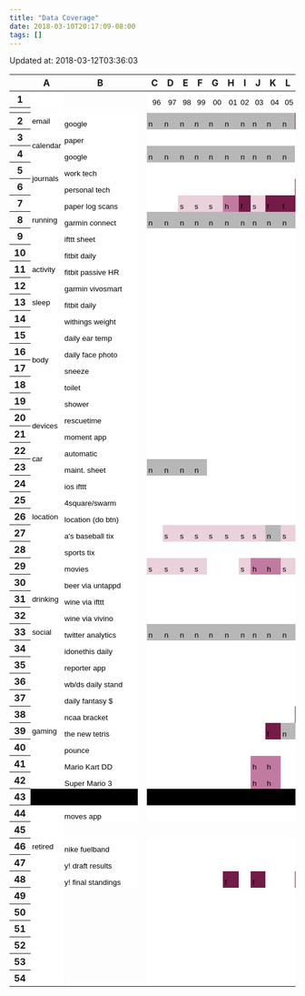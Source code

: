 ```yaml
---
title: "Data Coverage"
date: 2018-03-10T20:17:09-08:00
tags: []
---
```


<!--more-->

<!-- To update. Download the sheet as html. Copy the contents and paste below -->
<!-- Delete rows below the bottommost in the sheet so it won't put a bunch of empty rows at the bottom -->
<!-- Remove the stylesheet line at the top. update the updated at timestamp -->
<!-- Automate if I want to update regularly -->
<!-- I considered publishing the sheet and iframing it here, couldn't get it to work right -->

<p>Updated at: 2018-03-12T03:36:03</p>
<style type="text/css">.ritz .waffle a { color: inherit; }.ritz .waffle .s18{background-color:#000000;text-align:left;color:#000000;font-family:'Arial';font-size:10pt;vertical-align:bottom;white-space:nowrap;direction:ltr;padding:2px 3px 2px 3px;}.ritz .waffle .s12{background-color:#ead1dc;text-align:left;color:#000000;font-family:'Arial';font-size:10pt;vertical-align:bottom;white-space:nowrap;direction:ltr;padding:2px 3px 2px 3px;}.ritz .waffle .s13{border-left: none;background-color:#ffffff;}.ritz .waffle .s9{background-color:#c27ba0;text-align:left;color:#000000;font-family:'Arial';font-size:10pt;vertical-align:bottom;white-space:nowrap;direction:ltr;padding:2px 3px 2px 3px;}.ritz .waffle .s0{background-color:#ffffff;text-align:left;color:#000000;font-family:'Arial';font-size:10pt;vertical-align:middle;white-space:nowrap;direction:ltr;padding:2px 3px 2px 3px;}.ritz .waffle .s8{border-left: none;background-color:#ffffff;text-align:left;color:#000000;font-family:'Arial';font-size:10pt;vertical-align:bottom;white-space:nowrap;direction:ltr;padding:2px 3px 2px 3px;}.ritz .waffle .s10{border-left: none;border-right: none;background-color:#ffffff;}.ritz .waffle .s19{border-right:1px SOLID #000000;background-color:#000000;text-align:left;color:#000000;font-family:'Arial';font-size:10pt;vertical-align:bottom;white-space:nowrap;direction:ltr;padding:2px 3px 2px 3px;}.ritz .waffle .s2{background-color:#ffffff;text-align:left;color:#000000;font-family:'Arial';font-size:10pt;vertical-align:bottom;white-space:nowrap;direction:ltr;padding:2px 3px 2px 3px;}.ritz .waffle .s6{border-right: none;background-color:#ffffff;text-align:left;color:#000000;font-family:'Arial';font-size:10pt;vertical-align:bottom;white-space:nowrap;direction:ltr;padding:2px 3px 2px 3px;}.ritz .waffle .s3{background-color:#b7b7b7;text-align:left;color:#000000;font-family:'Arial';font-size:10pt;vertical-align:bottom;white-space:nowrap;direction:ltr;padding:2px 3px 2px 3px;}.ritz .waffle .s11{border-right:1px SOLID #000000;background-color:#741b47;text-align:left;color:#000000;font-family:'Arial';font-size:10pt;vertical-align:bottom;white-space:nowrap;direction:ltr;padding:2px 3px 2px 3px;}.ritz .waffle .s1{background-color:#ffffff;text-align:right;color:#000000;font-family:'Arial';font-size:10pt;vertical-align:bottom;white-space:nowrap;direction:ltr;padding:2px 3px 2px 3px;}.ritz .waffle .s7{border-left: none;border-right: none;background-color:#ffffff;text-align:left;color:#000000;font-family:'Arial';font-size:10pt;vertical-align:bottom;white-space:nowrap;direction:ltr;padding:2px 3px 2px 3px;}.ritz .waffle .s14{border-right:1px SOLID #000000;background-color:#c27ba0;text-align:left;color:#000000;font-family:'Arial';font-size:10pt;vertical-align:bottom;white-space:nowrap;direction:ltr;padding:2px 3px 2px 3px;}.ritz .waffle .s16{border-right:1px SOLID #000000;background-color:#b7b7b7;text-align:left;color:#000000;font-family:'Arial';font-size:10pt;vertical-align:bottom;white-space:nowrap;direction:ltr;padding:2px 3px 2px 3px;}.ritz .waffle .s4{background-color:#741b47;text-align:left;color:#000000;font-family:'Arial';font-size:10pt;vertical-align:bottom;white-space:nowrap;direction:ltr;padding:2px 3px 2px 3px;}.ritz .waffle .s15{border-right:1px SOLID #000000;background-color:#ead1dc;text-align:left;color:#000000;font-family:'Arial';font-size:10pt;vertical-align:bottom;white-space:nowrap;direction:ltr;padding:2px 3px 2px 3px;}.ritz .waffle .s5{border-right:1px SOLID #000000;background-color:#ffffff;text-align:left;color:#000000;font-family:'Arial';font-size:10pt;vertical-align:bottom;white-space:nowrap;direction:ltr;padding:2px 3px 2px 3px;}.ritz .waffle .s17{background-color:#000000;text-align:left;color:#000000;font-family:'Arial';font-size:10pt;vertical-align:middle;white-space:nowrap;direction:ltr;padding:2px 3px 2px 3px;}</style><div class="ritz grid-container" dir="ltr"><table class="waffle" cellspacing="0" cellpadding="0"><thead><tr><th class="row-header"></th><th id="0C0" style="width:58px" class="column-headers-background">A</th><th id="0C1" style="width:107px" class="column-headers-background">B</th><th class="freezebar-cell frozen-column-cell freezebar-vertical-handle"></th><th id="0C2" style="width:21px" class="column-headers-background">C</th><th id="0C3" style="width:21px" class="column-headers-background">D</th><th id="0C4" style="width:21px" class="column-headers-background">E</th><th id="0C5" style="width:21px" class="column-headers-background">F</th><th id="0C6" style="width:21px" class="column-headers-background">G</th><th id="0C7" style="width:21px" class="column-headers-background">H</th><th id="0C8" style="width:21px" class="column-headers-background">I</th><th id="0C9" style="width:21px" class="column-headers-background">J</th><th id="0C10" style="width:21px" class="column-headers-background">K</th><th id="0C11" style="width:21px" class="column-headers-background">L</th><th id="0C12" style="width:21px" class="column-headers-background">M</th><th id="0C13" style="width:21px" class="column-headers-background">N</th><th id="0C14" style="width:21px" class="column-headers-background">O</th><th id="0C15" style="width:21px" class="column-headers-background">P</th><th id="0C16" style="width:21px" class="column-headers-background">Q</th><th id="0C17" style="width:20px" class="column-headers-background">R</th><th id="0C18" style="width:21px" class="column-headers-background">S</th><th id="0C19" style="width:21px" class="column-headers-background">T</th><th id="0C20" style="width:21px" class="column-headers-background">U</th><th id="0C21" style="width:21px" class="column-headers-background">V</th><th id="0C22" style="width:21px" class="column-headers-background">W</th><th id="0C23" style="width:21px" class="column-headers-background">X</th><th id="0C24" style="width:21px" class="column-headers-background">Y</th><th id="0C25" style="width:21px" class="column-headers-background">Z</th><th id="0C26" style="width:23px" class="column-headers-background">AA</th><th id="0C27" style="width:25px" class="column-headers-background">AB</th><th id="0C28" style="width:21px" class="column-headers-background">AC</th><th id="0C29" style="width:21px" class="column-headers-background">AD</th><th id="0C30" style="width:21px" class="column-headers-background">AE</th><th id="0C31" style="width:21px" class="column-headers-background">AF</th><th id="0C32" style="width:21px" class="column-headers-background">AG</th><th id="0C33" style="width:21px" class="column-headers-background">AH</th><th id="0C34" style="width:21px" class="column-headers-background">AI</th><th id="0C35" style="width:20px" class="column-headers-background">AJ</th><th id="0C36" style="width:21px" class="column-headers-background">AK</th><th id="0C37" style="width:21px" class="column-headers-background">AL</th><th id="0C38" style="width:21px" class="column-headers-background">AM</th><th id="0C39" style="width:21px" class="column-headers-background">AN</th></tr></thead><tbody><tr style='height:20px;'><th id="0R0" style="height: 20px;" class="row-headers-background"><div class="row-header-wrapper" style="line-height: 20px;">1</div></th><td class="s0"></td><td></td><td class="freezebar-cell"></td><td class="s1" dir="ltr">96</td><td class="s1" dir="ltr">97</td><td class="s1" dir="ltr">98</td><td class="s1" dir="ltr">99</td><td class="s1" dir="ltr">00</td><td class="s1" dir="ltr">01</td><td class="s1" dir="ltr">02</td><td class="s1" dir="ltr">03</td><td class="s1" dir="ltr">04</td><td class="s1" dir="ltr">05</td><td class="s1" dir="ltr">06</td><td class="s1" dir="ltr">07</td><td class="s1" dir="ltr">08</td><td class="s1" dir="ltr">09</td><td class="s1" dir="ltr">10</td><td class="s1" dir="ltr">11</td><td class="s1" dir="ltr">12</td><td class="s1" dir="ltr">13</td><td class="s1" dir="ltr">14</td><td class="s1" dir="ltr">15</td><td class="s1" dir="ltr">16</td><td class="s1" dir="ltr">17</td><td class="s1" dir="ltr">18</td><td class="s1" dir="ltr">19</td><td class="s1" dir="ltr">20</td><td class="s1" dir="ltr">21</td><td class="s1" dir="ltr">22</td><td class="s1" dir="ltr">23</td><td class="s1" dir="ltr">24</td><td class="s1" dir="ltr">25</td><td class="s1" dir="ltr">26</td><td class="s2"></td><td class="s2"></td><td class="s2"></td><td class="s2"></td><td class="s2"></td><td class="s2"></td><td class="s2"></td></tr><tr><th style="height:3px" class="freezebar-cell freezebar-horizontal-handle"></th><td class="freezebar-cell"></td><td class="freezebar-cell"></td><td class="freezebar-cell"></td><td class="freezebar-cell"></td><td class="freezebar-cell"></td><td class="freezebar-cell"></td><td class="freezebar-cell"></td><td class="freezebar-cell"></td><td class="freezebar-cell"></td><td class="freezebar-cell"></td><td class="freezebar-cell"></td><td class="freezebar-cell"></td><td class="freezebar-cell"></td><td class="freezebar-cell"></td><td class="freezebar-cell"></td><td class="freezebar-cell"></td><td class="freezebar-cell"></td><td class="freezebar-cell"></td><td class="freezebar-cell"></td><td class="freezebar-cell"></td><td class="freezebar-cell"></td><td class="freezebar-cell"></td><td class="freezebar-cell"></td><td class="freezebar-cell"></td><td class="freezebar-cell"></td><td class="freezebar-cell"></td><td class="freezebar-cell"></td><td class="freezebar-cell"></td><td class="freezebar-cell"></td><td class="freezebar-cell"></td><td class="freezebar-cell"></td><td class="freezebar-cell"></td><td class="freezebar-cell"></td><td class="freezebar-cell"></td><td class="freezebar-cell"></td><td class="freezebar-cell"></td><td class="freezebar-cell"></td><td class="freezebar-cell"></td><td class="freezebar-cell"></td><td class="freezebar-cell"></td><td class="freezebar-cell"></td></tr><tr style='height:20px;'><th id="0R1" style="height: 20px;" class="row-headers-background"><div class="row-header-wrapper" style="line-height: 20px;">2</div></th><td class="s0" dir="ltr">email</td><td class="s2" dir="ltr">google</td><td class="freezebar-cell"></td><td class="s3" dir="ltr">n</td><td class="s3" dir="ltr">n</td><td class="s3" dir="ltr">n</td><td class="s3" dir="ltr">n</td><td class="s3" dir="ltr">n</td><td class="s3" dir="ltr">n</td><td class="s3" dir="ltr">n</td><td class="s3" dir="ltr">n</td><td class="s3" dir="ltr">n</td><td class="s3" dir="ltr">n</td><td class="s4" dir="ltr">f</td><td class="s4" dir="ltr">f</td><td class="s4" dir="ltr">f</td><td class="s4" dir="ltr">f</td><td class="s4" dir="ltr">f</td><td class="s4" dir="ltr">f</td><td class="s4" dir="ltr">f</td><td class="s4" dir="ltr">f</td><td class="s4" dir="ltr">f</td><td class="s4" dir="ltr">f</td><td class="s4" dir="ltr">f</td><td class="s4" dir="ltr">f</td><td class="s2"></td><td class="s2"></td><td class="s2" dir="ltr">Key</td><td class="s2"></td><td class="s2"></td><td class="s2"></td><td class="s2"></td><td class="s2"></td><td class="s2"></td><td></td><td></td><td></td><td></td><td></td><td></td><td></td></tr><tr style='height:20px;'><th id="0R2" style="height: 20px;" class="row-headers-background"><div class="row-header-wrapper" style="line-height: 20px;">3</div></th><td class="s0" dir="ltr" rowspan="2">calendar</td><td class="s2" dir="ltr">paper</td><td class="freezebar-cell"></td><td class="s2" dir="ltr"></td><td class="s2" dir="ltr"></td><td class="s2" dir="ltr"></td><td class="s2" dir="ltr"></td><td class="s2" dir="ltr"></td><td class="s2" dir="ltr"></td><td class="s2" dir="ltr"></td><td class="s2" dir="ltr"></td><td class="s2" dir="ltr"></td><td class="s2" dir="ltr"></td><td class="s2" dir="ltr"></td><td class="s2" dir="ltr"></td><td class="s4" dir="ltr">f</td><td class="s4" dir="ltr">f</td><td class="s4" dir="ltr">f</td><td class="s4" dir="ltr">f</td><td class="s2"></td><td class="s2"></td><td class="s2"></td><td class="s2"></td><td class="s5"></td><td class="s2"></td><td class="s2"></td><td class="s2"></td><td class="s4" dir="ltr">f</td><td class="s6 softmerge" dir="ltr"><div class="softmerge-inner" style="width: 86px; left: -1px;">full coverage</div></td><td class="s7"></td><td class="s7"></td><td class="s8"></td><td class="s8"></td><td class="s2"></td><td></td><td></td><td></td><td></td><td></td><td></td><td></td></tr><tr style='height:20px;'><th id="0R3" style="height: 20px;" class="row-headers-background"><div class="row-header-wrapper" style="line-height: 20px;">4</div></th><td class="s2" dir="ltr">google</td><td class="freezebar-cell"></td><td class="s3" dir="ltr">n</td><td class="s3" dir="ltr">n</td><td class="s3" dir="ltr">n</td><td class="s3" dir="ltr">n</td><td class="s3" dir="ltr">n</td><td class="s3" dir="ltr">n</td><td class="s3" dir="ltr">n</td><td class="s3" dir="ltr">n</td><td class="s3" dir="ltr">n</td><td class="s3" dir="ltr">n</td><td class="s2" dir="ltr"></td><td class="s2" dir="ltr"></td><td class="s2" dir="ltr"></td><td class="s2" dir="ltr"></td><td class="s2"></td><td class="s2"></td><td class="s4" dir="ltr">f</td><td class="s4" dir="ltr">f</td><td class="s4" dir="ltr">f</td><td class="s4" dir="ltr">f</td><td class="s4" dir="ltr">f</td><td class="s4" dir="ltr">f</td><td class="s2"></td><td class="s2"></td><td class="s9" dir="ltr">h</td><td class="s6 softmerge" dir="ltr"><div class="softmerge-inner" style="width: 294px; left: -1px;">a run of complete data to begin or end a year</div></td><td class="s7"></td><td class="s7"></td><td class="s7"></td><td class="s7"></td><td class="s7"></td><td class="s10"></td><td class="s10"></td><td class="s10"></td><td class="s10"></td><td class="s10"></td><td class="s10"></td><td class="s10"></td></tr><tr style='height:20px;'><th id="0R4" style="height: 20px;" class="row-headers-background"><div class="row-header-wrapper" style="line-height: 20px;">5</div></th><td class="s0" dir="ltr" rowspan="2">journals</td><td class="s2" dir="ltr">work tech</td><td class="freezebar-cell"></td><td class="s2" dir="ltr"></td><td class="s2" dir="ltr"></td><td class="s2" dir="ltr"></td><td class="s2" dir="ltr"></td><td class="s2" dir="ltr"></td><td class="s2" dir="ltr"></td><td class="s2" dir="ltr"></td><td class="s2" dir="ltr"></td><td class="s2" dir="ltr"></td><td class="s2" dir="ltr"></td><td class="s2" dir="ltr"></td><td class="s2" dir="ltr"></td><td class="s2" dir="ltr"></td><td class="s2" dir="ltr"></td><td class="s2"></td><td class="s9" dir="ltr">h</td><td class="s4" dir="ltr">f</td><td class="s4" dir="ltr">f</td><td class="s4" dir="ltr">f</td><td class="s4" dir="ltr">f</td><td class="s11" dir="ltr">f</td><td class="s2"></td><td class="s2"></td><td class="s2"></td><td class="s12" dir="ltr">s</td><td class="s6 softmerge" dir="ltr"><div class="softmerge-inner" style="width: 128px; left: -1px;">sparse coverage</div></td><td class="s7"></td><td class="s7"></td><td class="s7"></td><td class="s7"></td><td class="s8"></td><td class="s13"></td><td></td><td></td><td></td><td></td><td></td><td></td></tr><tr style='height:20px;'><th id="0R5" style="height: 20px;" class="row-headers-background"><div class="row-header-wrapper" style="line-height: 20px;">6</div></th><td class="s2" dir="ltr">personal tech</td><td class="freezebar-cell"></td><td class="s2" dir="ltr"></td><td class="s2" dir="ltr"></td><td class="s2" dir="ltr"></td><td class="s2" dir="ltr"></td><td class="s2" dir="ltr"></td><td class="s2" dir="ltr"></td><td class="s2" dir="ltr"></td><td class="s2" dir="ltr"></td><td class="s2" dir="ltr"></td><td class="s2" dir="ltr"></td><td class="s4" dir="ltr">f</td><td class="s4" dir="ltr">f</td><td class="s4" dir="ltr">f</td><td class="s4" dir="ltr">f</td><td class="s4" dir="ltr">f</td><td class="s4" dir="ltr">f</td><td class="s4" dir="ltr">f</td><td class="s4" dir="ltr">f</td><td class="s4" dir="ltr">f</td><td class="s4" dir="ltr">f</td><td class="s11" dir="ltr">f</td><td class="s4" dir="ltr">f</td><td class="s2"></td><td class="s2"></td><td class="s2"></td><td class="s6 softmerge" dir="ltr"><div class="softmerge-inner" style="width: 86px; left: -1px;">no coverage</div></td><td class="s7"></td><td class="s7"></td><td class="s8"></td><td class="s8"></td><td class="s2"></td><td></td><td></td><td></td><td></td><td></td><td></td><td></td></tr><tr style='height:20px;'><th id="0R6" style="height: 20px;" class="row-headers-background"><div class="row-header-wrapper" style="line-height: 20px;">7</div></th><td class="s0" dir="ltr" rowspan="3">running</td><td class="s2" dir="ltr">paper log scans</td><td class="freezebar-cell"></td><td class="s2" dir="ltr"></td><td class="s2" dir="ltr"></td><td class="s12" dir="ltr">s</td><td class="s12" dir="ltr">s</td><td class="s12" dir="ltr">s</td><td class="s9" dir="ltr">h</td><td class="s4" dir="ltr">f</td><td class="s12" dir="ltr">s</td><td class="s4" dir="ltr">f</td><td class="s4" dir="ltr">f</td><td class="s4" dir="ltr">f</td><td class="s4" dir="ltr">f</td><td class="s4" dir="ltr">f</td><td class="s9" dir="ltr">h</td><td class="s2"></td><td class="s2"></td><td class="s2"></td><td class="s2"></td><td class="s2"></td><td class="s2"></td><td class="s5"></td><td class="s2"></td><td class="s2"></td><td class="s2"></td><td class="s3" dir="ltr">n</td><td class="s6 softmerge" dir="ltr"><div class="softmerge-inner" style="width: 190px; left: -1px;">n/a - no coverage possible</div></td><td class="s7"></td><td class="s7"></td><td class="s7"></td><td class="s7"></td><td class="s7"></td><td class="s10"></td><td class="s10"></td><td class="s13"></td><td class="s13"></td><td></td><td></td><td></td></tr><tr style='height:20px;'><th id="0R7" style="height: 20px;" class="row-headers-background"><div class="row-header-wrapper" style="line-height: 20px;">8</div></th><td class="s2" dir="ltr">garmin connect</td><td class="freezebar-cell"></td><td class="s3" dir="ltr">n</td><td class="s3" dir="ltr">n</td><td class="s3" dir="ltr">n</td><td class="s3" dir="ltr">n</td><td class="s3" dir="ltr">n</td><td class="s3" dir="ltr">n</td><td class="s3" dir="ltr">n</td><td class="s3" dir="ltr">n</td><td class="s3" dir="ltr">n</td><td class="s3" dir="ltr">n</td><td class="s3" dir="ltr">n</td><td class="s3" dir="ltr">n</td><td class="s3" dir="ltr">n</td><td class="s9" dir="ltr">h</td><td class="s4" dir="ltr">f</td><td class="s4" dir="ltr">f</td><td class="s4" dir="ltr">f</td><td class="s4" dir="ltr">f</td><td class="s4" dir="ltr">f</td><td class="s4" dir="ltr">f</td><td class="s11" dir="ltr">f</td><td class="s4" dir="ltr">f</td><td class="s4" dir="ltr">f</td><td class="s2"></td><td class="s2"></td><td class="s2"></td><td class="s2"></td><td class="s2"></td><td class="s2"></td><td class="s2"></td><td class="s2"></td><td></td><td></td><td></td><td></td><td></td><td></td><td></td></tr><tr style='height:20px;'><th id="0R8" style="height: 20px;" class="row-headers-background"><div class="row-header-wrapper" style="line-height: 20px;">9</div></th><td class="s2" dir="ltr">ifttt sheet</td><td class="freezebar-cell"></td><td class="s2"></td><td class="s2"></td><td class="s2"></td><td class="s2"></td><td class="s2"></td><td class="s2"></td><td class="s2"></td><td class="s2"></td><td class="s2"></td><td class="s2"></td><td class="s2"></td><td class="s2"></td><td class="s2"></td><td class="s2"></td><td class="s2"></td><td class="s2"></td><td class="s2"></td><td class="s2"></td><td class="s2"></td><td class="s2"></td><td class="s14" dir="ltr">h</td><td class="s4" dir="ltr">f</td><td class="s4" dir="ltr">f</td><td class="s2"></td><td class="s2"></td><td class="s2"></td><td class="s2"></td><td class="s2"></td><td class="s2"></td><td class="s2"></td><td class="s2"></td><td></td><td></td><td></td><td></td><td></td><td></td><td></td></tr><tr style='height:20px;'><th id="0R9" style="height: 20px;" class="row-headers-background"><div class="row-header-wrapper" style="line-height: 20px;">10</div></th><td class="s0" dir="ltr" rowspan="3">activity</td><td class="s2" dir="ltr">fitbit daily</td><td class="freezebar-cell"></td><td class="s2"></td><td class="s2"></td><td class="s2"></td><td class="s2"></td><td class="s2"></td><td class="s2"></td><td class="s2"></td><td class="s2"></td><td class="s2"></td><td class="s2"></td><td class="s2"></td><td class="s2"></td><td class="s2"></td><td class="s2"></td><td class="s2"></td><td class="s2"></td><td class="s2"></td><td class="s2"></td><td class="s2"></td><td class="s9" dir="ltr">h</td><td class="s11" dir="ltr">f</td><td class="s4" dir="ltr">f</td><td class="s4" dir="ltr">f</td><td class="s2"></td><td class="s2"></td><td class="s2"></td><td class="s2"></td><td class="s2"></td><td class="s2"></td><td class="s2"></td><td class="s2"></td><td></td><td></td><td></td><td></td><td></td><td></td><td></td></tr><tr style='height:20px;'><th id="0R10" style="height: 20px;" class="row-headers-background"><div class="row-header-wrapper" style="line-height: 20px;">11</div></th><td class="s2" dir="ltr">fitbit passive HR</td><td class="freezebar-cell"></td><td class="s2"></td><td class="s2"></td><td class="s2"></td><td class="s2"></td><td class="s2"></td><td class="s2"></td><td class="s2"></td><td class="s2"></td><td class="s2"></td><td class="s2"></td><td class="s2"></td><td class="s2"></td><td class="s2"></td><td class="s2"></td><td class="s2"></td><td class="s2"></td><td class="s2"></td><td class="s2"></td><td class="s2"></td><td class="s9" dir="ltr">h</td><td class="s11" dir="ltr">f</td><td class="s4" dir="ltr">f</td><td class="s4" dir="ltr">f</td><td class="s2"></td><td class="s2"></td><td class="s2"></td><td class="s2"></td><td class="s2"></td><td class="s2"></td><td class="s2"></td><td class="s2"></td><td></td><td></td><td></td><td></td><td></td><td></td><td></td></tr><tr style='height:20px;'><th id="0R11" style="height: 20px;" class="row-headers-background"><div class="row-header-wrapper" style="line-height: 20px;">12</div></th><td class="s6 softmerge" dir="ltr"><div class="softmerge-inner" style="width: 126px; left: -1px;">garmin vivosmart</div></td><td class="freezebar-cell"></td><td class="s8"></td><td class="s8"></td><td class="s2"></td><td class="s2"></td><td class="s2"></td><td class="s2"></td><td class="s2"></td><td class="s2"></td><td class="s2"></td><td class="s2"></td><td class="s2"></td><td class="s2"></td><td class="s2"></td><td class="s2"></td><td class="s2"></td><td class="s2"></td><td class="s2"></td><td class="s2"></td><td class="s2"></td><td class="s2" dir="ltr"></td><td class="s5" dir="ltr"></td><td class="s2" dir="ltr"></td><td class="s9" dir="ltr">h</td><td class="s2"></td><td class="s2"></td><td class="s2"></td><td class="s2"></td><td class="s2"></td><td class="s2"></td><td class="s2"></td><td class="s2"></td><td></td><td></td><td></td><td></td><td></td><td></td><td></td></tr><tr style='height:20px;'><th id="0R12" style="height: 20px;" class="row-headers-background"><div class="row-header-wrapper" style="line-height: 20px;">13</div></th><td class="s0" dir="ltr">sleep</td><td class="s2" dir="ltr">fitbit daily</td><td class="freezebar-cell"></td><td class="s2"></td><td class="s2"></td><td class="s2"></td><td class="s2"></td><td class="s2"></td><td class="s2"></td><td class="s2"></td><td class="s2"></td><td class="s2"></td><td class="s2"></td><td class="s2"></td><td class="s2"></td><td class="s2"></td><td class="s2"></td><td class="s2"></td><td class="s2"></td><td class="s2"></td><td class="s2"></td><td class="s2"></td><td class="s9" dir="ltr">h</td><td class="s11" dir="ltr">f</td><td class="s4" dir="ltr">f</td><td class="s4" dir="ltr">f</td><td class="s2"></td><td class="s2"></td><td class="s2"></td><td class="s2"></td><td class="s2"></td><td class="s2"></td><td class="s2"></td><td class="s2"></td><td></td><td></td><td></td><td></td><td></td><td></td><td></td></tr><tr style='height:20px;'><th id="0R13" style="height: 20px;" class="row-headers-background"><div class="row-header-wrapper" style="line-height: 20px;">14</div></th><td class="s0" dir="ltr" rowspan="6">body</td><td class="s2" dir="ltr">withings weight</td><td class="freezebar-cell"></td><td class="s2"></td><td class="s2"></td><td class="s2"></td><td class="s2"></td><td class="s2"></td><td class="s2"></td><td class="s2"></td><td class="s2"></td><td class="s2"></td><td class="s2"></td><td class="s2"></td><td class="s2"></td><td class="s2"></td><td class="s2"></td><td class="s2"></td><td class="s2"></td><td class="s2"></td><td class="s2"></td><td class="s2"></td><td class="s9" dir="ltr">h</td><td class="s11" dir="ltr">f</td><td class="s4" dir="ltr">f</td><td class="s4" dir="ltr">f</td><td class="s2"></td><td class="s2"></td><td class="s2"></td><td class="s2"></td><td class="s2"></td><td class="s2"></td><td class="s2"></td><td class="s2"></td><td></td><td></td><td></td><td></td><td></td><td></td><td></td></tr><tr style='height:20px;'><th id="0R14" style="height: 20px;" class="row-headers-background"><div class="row-header-wrapper" style="line-height: 20px;">15</div></th><td class="s2" dir="ltr">daily ear temp</td><td class="freezebar-cell"></td><td class="s2"></td><td class="s2"></td><td class="s2"></td><td class="s2"></td><td class="s2"></td><td class="s2"></td><td class="s2"></td><td class="s2"></td><td class="s2"></td><td class="s2"></td><td class="s2"></td><td class="s2"></td><td class="s2"></td><td class="s2"></td><td class="s2"></td><td class="s2"></td><td class="s2"></td><td class="s2"></td><td class="s2"></td><td class="s2" dir="ltr"></td><td class="s5" dir="ltr"></td><td class="s9" dir="ltr">h</td><td class="s4" dir="ltr">f</td><td class="s2"></td><td class="s2"></td><td class="s2"></td><td class="s2"></td><td class="s2"></td><td class="s2"></td><td class="s2"></td><td class="s2"></td><td></td><td></td><td></td><td></td><td></td><td></td><td></td></tr><tr style='height:20px;'><th id="0R15" style="height: 20px;" class="row-headers-background"><div class="row-header-wrapper" style="line-height: 20px;">16</div></th><td class="s2" dir="ltr">daily face photo</td><td class="freezebar-cell"></td><td class="s2"></td><td class="s2"></td><td class="s2"></td><td class="s2"></td><td class="s2"></td><td class="s2"></td><td class="s2"></td><td class="s2"></td><td class="s2"></td><td class="s2"></td><td class="s2"></td><td class="s2"></td><td class="s2"></td><td class="s2"></td><td class="s2"></td><td class="s2"></td><td class="s2"></td><td class="s2"></td><td class="s2"></td><td class="s2" dir="ltr"></td><td class="s5" dir="ltr"></td><td class="s4" dir="ltr">f</td><td class="s4" dir="ltr">f</td><td class="s2"></td><td class="s2"></td><td class="s2"></td><td class="s2"></td><td class="s2"></td><td class="s2"></td><td class="s2"></td><td class="s2"></td><td></td><td></td><td></td><td></td><td></td><td></td><td></td></tr><tr style='height:20px;'><th id="0R16" style="height: 20px;" class="row-headers-background"><div class="row-header-wrapper" style="line-height: 20px;">17</div></th><td class="s2" dir="ltr">sneeze</td><td class="freezebar-cell"></td><td class="s2"></td><td class="s2"></td><td class="s2"></td><td class="s2"></td><td class="s2"></td><td class="s2"></td><td class="s2"></td><td class="s2"></td><td class="s2"></td><td class="s2"></td><td class="s2"></td><td class="s2"></td><td class="s2"></td><td class="s2"></td><td class="s2"></td><td class="s2"></td><td class="s2"></td><td class="s2"></td><td class="s2"></td><td class="s2" dir="ltr"></td><td class="s5" dir="ltr"></td><td class="s9" dir="ltr">h</td><td class="s4" dir="ltr">f</td><td class="s2"></td><td class="s2"></td><td class="s2"></td><td class="s2"></td><td class="s2"></td><td class="s2"></td><td class="s2"></td><td class="s2"></td><td></td><td></td><td></td><td></td><td></td><td></td><td></td></tr><tr style='height:20px;'><th id="0R17" style="height: 20px;" class="row-headers-background"><div class="row-header-wrapper" style="line-height: 20px;">18</div></th><td class="s2" dir="ltr">toilet</td><td class="freezebar-cell"></td><td class="s2"></td><td class="s2"></td><td class="s2"></td><td class="s2"></td><td class="s2"></td><td class="s2"></td><td class="s2"></td><td class="s2"></td><td class="s2"></td><td class="s2"></td><td class="s2"></td><td class="s2"></td><td class="s2"></td><td class="s2"></td><td class="s2"></td><td class="s2"></td><td class="s2"></td><td class="s2"></td><td class="s2"></td><td class="s2" dir="ltr"></td><td class="s5" dir="ltr"></td><td class="s4" dir="ltr">f</td><td class="s4" dir="ltr">f</td><td class="s2"></td><td class="s2"></td><td class="s2"></td><td class="s2"></td><td class="s2"></td><td class="s2"></td><td class="s2"></td><td class="s2"></td><td></td><td></td><td></td><td></td><td></td><td></td><td></td></tr><tr style='height:20px;'><th id="0R18" style="height: 20px;" class="row-headers-background"><div class="row-header-wrapper" style="line-height: 20px;">19</div></th><td class="s2" dir="ltr">shower</td><td class="freezebar-cell"></td><td class="s2"></td><td class="s2"></td><td class="s2"></td><td class="s2"></td><td class="s2"></td><td class="s2"></td><td class="s2"></td><td class="s2"></td><td class="s2"></td><td class="s2"></td><td class="s2"></td><td class="s2"></td><td class="s2"></td><td class="s2"></td><td class="s2"></td><td class="s2"></td><td class="s2"></td><td class="s2"></td><td class="s2"></td><td class="s12" dir="ltr">s</td><td class="s15" dir="ltr">s</td><td class="s12" dir="ltr">s</td><td class="s4" dir="ltr">f</td><td class="s2"></td><td class="s2"></td><td class="s2"></td><td class="s2"></td><td class="s2"></td><td class="s2"></td><td class="s2"></td><td class="s2"></td><td></td><td></td><td></td><td></td><td></td><td></td><td></td></tr><tr style='height:20px;'><th id="0R19" style="height: 20px;" class="row-headers-background"><div class="row-header-wrapper" style="line-height: 20px;">20</div></th><td class="s0" dir="ltr" rowspan="2">devices</td><td class="s2" dir="ltr">rescuetime</td><td class="freezebar-cell"></td><td class="s2"></td><td class="s2"></td><td class="s2"></td><td class="s2"></td><td class="s2"></td><td class="s2"></td><td class="s2"></td><td class="s2"></td><td class="s2"></td><td class="s2"></td><td class="s2"></td><td class="s2"></td><td class="s2"></td><td class="s2"></td><td class="s2"></td><td class="s2"></td><td class="s2"></td><td class="s2"></td><td class="s2" dir="ltr"></td><td class="s9" dir="ltr">h</td><td class="s11" dir="ltr">f</td><td class="s4" dir="ltr">f</td><td class="s4" dir="ltr">f</td><td class="s2"></td><td class="s2"></td><td class="s2"></td><td class="s2"></td><td class="s2"></td><td class="s2"></td><td class="s2"></td><td class="s2"></td><td></td><td></td><td></td><td></td><td></td><td></td><td></td></tr><tr style='height:20px;'><th id="0R20" style="height: 20px;" class="row-headers-background"><div class="row-header-wrapper" style="line-height: 20px;">21</div></th><td class="s2" dir="ltr">moment app</td><td class="freezebar-cell"></td><td class="s2"></td><td class="s2"></td><td class="s2"></td><td class="s2"></td><td class="s2"></td><td class="s2"></td><td class="s2"></td><td class="s2"></td><td class="s2"></td><td class="s2"></td><td class="s2"></td><td class="s2"></td><td class="s2"></td><td class="s2"></td><td class="s2"></td><td class="s2"></td><td class="s2"></td><td class="s2"></td><td class="s2" dir="ltr"></td><td class="s2" dir="ltr"></td><td class="s5" dir="ltr"></td><td class="s9" dir="ltr">h</td><td class="s4" dir="ltr">f</td><td class="s2"></td><td class="s2"></td><td class="s2"></td><td class="s2"></td><td class="s2"></td><td class="s2"></td><td class="s2"></td><td class="s2"></td><td></td><td></td><td></td><td></td><td></td><td></td><td></td></tr><tr style='height:20px;'><th id="0R21" style="height: 20px;" class="row-headers-background"><div class="row-header-wrapper" style="line-height: 20px;">22</div></th><td class="s0" dir="ltr" rowspan="2">car</td><td class="s2" dir="ltr">automatic</td><td class="freezebar-cell"></td><td class="s2"></td><td class="s2"></td><td class="s2"></td><td class="s2"></td><td class="s2"></td><td class="s2"></td><td class="s2"></td><td class="s2"></td><td class="s2"></td><td class="s2"></td><td class="s2"></td><td class="s2"></td><td class="s2"></td><td class="s2"></td><td class="s2"></td><td class="s2"></td><td class="s2"></td><td class="s2"></td><td class="s9" dir="ltr">h</td><td class="s4" dir="ltr">f</td><td class="s11" dir="ltr">f</td><td class="s4" dir="ltr">f</td><td class="s4" dir="ltr">f</td><td class="s2"></td><td class="s2"></td><td class="s2"></td><td class="s2"></td><td class="s2"></td><td class="s2"></td><td class="s2"></td><td class="s2"></td><td></td><td></td><td></td><td></td><td></td><td></td><td></td></tr><tr style='height:20px;'><th id="0R22" style="height: 20px;" class="row-headers-background"><div class="row-header-wrapper" style="line-height: 20px;">23</div></th><td class="s2" dir="ltr">maint. sheet</td><td class="freezebar-cell"></td><td class="s3" dir="ltr">n</td><td class="s3" dir="ltr">n</td><td class="s3" dir="ltr">n</td><td class="s3" dir="ltr">n</td><td class="s2"></td><td class="s2"></td><td class="s2"></td><td class="s2"></td><td class="s2"></td><td class="s2"></td><td class="s2"></td><td class="s9" dir="ltr">h</td><td class="s4" dir="ltr">f</td><td class="s4" dir="ltr">f</td><td class="s4" dir="ltr">f</td><td class="s4" dir="ltr">f</td><td class="s4" dir="ltr">f</td><td class="s4" dir="ltr">f</td><td class="s4" dir="ltr">f</td><td class="s4" dir="ltr">f</td><td class="s11" dir="ltr">f</td><td class="s4" dir="ltr">f</td><td class="s2"></td><td class="s2"></td><td class="s2"></td><td class="s2"></td><td class="s2"></td><td class="s2"></td><td class="s2"></td><td class="s2"></td><td class="s2"></td><td></td><td></td><td></td><td></td><td></td><td></td><td></td></tr><tr style='height:20px;'><th id="0R23" style="height: 20px;" class="row-headers-background"><div class="row-header-wrapper" style="line-height: 20px;">24</div></th><td class="s0" dir="ltr" rowspan="5">location</td><td class="s2" dir="ltr">ios ifttt</td><td class="freezebar-cell"></td><td class="s2"></td><td class="s2"></td><td class="s2"></td><td class="s2"></td><td class="s2"></td><td class="s2"></td><td class="s2"></td><td class="s2"></td><td class="s2"></td><td class="s2"></td><td class="s2"></td><td class="s2"></td><td class="s2"></td><td class="s2"></td><td class="s2"></td><td class="s2"></td><td class="s2"></td><td class="s2"></td><td class="s2"></td><td class="s4" dir="ltr">f</td><td class="s11" dir="ltr">f</td><td class="s4" dir="ltr">f</td><td class="s2"></td><td class="s2"></td><td class="s2"></td><td class="s2"></td><td class="s2"></td><td class="s2"></td><td class="s2"></td><td class="s2"></td><td class="s2"></td><td></td><td></td><td></td><td></td><td></td><td></td><td></td></tr><tr style='height:20px;'><th id="0R24" style="height: 20px;" class="row-headers-background"><div class="row-header-wrapper" style="line-height: 20px;">25</div></th><td class="s2" dir="ltr">4square/swarm</td><td class="freezebar-cell"></td><td class="s2"></td><td class="s2"></td><td class="s2"></td><td class="s2"></td><td class="s2"></td><td class="s2"></td><td class="s2"></td><td class="s2"></td><td class="s2"></td><td class="s2"></td><td class="s2"></td><td class="s2"></td><td class="s2"></td><td class="s2"></td><td class="s2"></td><td class="s2"></td><td class="s2"></td><td class="s2"></td><td class="s2"></td><td class="s4" dir="ltr">f</td><td class="s11" dir="ltr">f</td><td class="s4" dir="ltr">f</td><td class="s2"></td><td class="s2"></td><td class="s2"></td><td class="s2"></td><td class="s2"></td><td class="s2"></td><td class="s2"></td><td class="s2"></td><td class="s2"></td><td></td><td></td><td></td><td></td><td></td><td></td><td></td></tr><tr style='height:20px;'><th id="0R25" style="height: 20px;" class="row-headers-background"><div class="row-header-wrapper" style="line-height: 20px;">26</div></th><td class="s2" dir="ltr">location (do btn)</td><td class="freezebar-cell"></td><td class="s2"></td><td class="s2"></td><td class="s2"></td><td class="s2"></td><td class="s2"></td><td class="s2"></td><td class="s2"></td><td class="s2"></td><td class="s2"></td><td class="s2"></td><td class="s2"></td><td class="s2"></td><td class="s2"></td><td class="s2"></td><td class="s2"></td><td class="s2"></td><td class="s2"></td><td class="s2"></td><td class="s2"></td><td class="s12" dir="ltr">s</td><td class="s15" dir="ltr">s</td><td class="s12" dir="ltr">s</td><td class="s2"></td><td class="s2"></td><td class="s2"></td><td class="s2"></td><td class="s2"></td><td class="s2"></td><td class="s2"></td><td class="s2"></td><td class="s2"></td><td></td><td></td><td></td><td></td><td></td><td></td><td></td></tr><tr style='height:20px;'><th id="0R26" style="height: 20px;" class="row-headers-background"><div class="row-header-wrapper" style="line-height: 20px;">27</div></th><td class="s2" dir="ltr">a&#39;s baseball tix</td><td class="freezebar-cell"></td><td class="s2"></td><td class="s12" dir="ltr">s</td><td class="s12" dir="ltr">s</td><td class="s12" dir="ltr">s</td><td class="s12" dir="ltr">s</td><td class="s12" dir="ltr">s</td><td class="s12" dir="ltr">s</td><td class="s12" dir="ltr">s</td><td class="s3" dir="ltr">n</td><td class="s12" dir="ltr">s</td><td class="s12" dir="ltr">s</td><td class="s12" dir="ltr">s</td><td class="s12" dir="ltr">s</td><td class="s12" dir="ltr">s</td><td class="s12" dir="ltr">s</td><td class="s2"></td><td class="s2"></td><td class="s2"></td><td class="s2"></td><td class="s2" dir="ltr"></td><td class="s5" dir="ltr"></td><td class="s2" dir="ltr"></td><td class="s2"></td><td class="s2"></td><td class="s2"></td><td class="s2"></td><td class="s2"></td><td class="s2"></td><td class="s2"></td><td class="s2"></td><td class="s2"></td><td></td><td></td><td></td><td></td><td></td><td></td><td></td></tr><tr style='height:20px;'><th id="0R27" style="height: 20px;" class="row-headers-background"><div class="row-header-wrapper" style="line-height: 20px;">28</div></th><td class="s2" dir="ltr">sports tix</td><td class="freezebar-cell"></td><td class="s2"></td><td class="s2"></td><td class="s2"></td><td class="s2"></td><td class="s2"></td><td class="s2"></td><td class="s2"></td><td class="s2"></td><td class="s2"></td><td class="s2"></td><td class="s2"></td><td class="s2"></td><td class="s12" dir="ltr">s</td><td class="s12" dir="ltr">s</td><td class="s12" dir="ltr">s</td><td class="s12" dir="ltr">s</td><td class="s12" dir="ltr">s</td><td class="s12" dir="ltr">s</td><td class="s12" dir="ltr">s</td><td class="s12" dir="ltr">s</td><td class="s11" dir="ltr">f</td><td class="s4" dir="ltr">f</td><td class="s2"></td><td class="s2"></td><td class="s2"></td><td class="s2"></td><td class="s2"></td><td class="s2"></td><td class="s2"></td><td class="s2"></td><td class="s2"></td><td></td><td></td><td></td><td></td><td></td><td></td><td></td></tr><tr style='height:20px;'><th id="0R28" style="height: 20px;" class="row-headers-background"><div class="row-header-wrapper" style="line-height: 20px;">29</div></th><td class="s0" dir="ltr"></td><td class="s2" dir="ltr">movies</td><td class="freezebar-cell"></td><td class="s12" dir="ltr">s</td><td class="s12" dir="ltr">s</td><td class="s12" dir="ltr">s</td><td class="s12" dir="ltr">s</td><td class="s2"></td><td class="s2"></td><td class="s12" dir="ltr">s</td><td class="s9" dir="ltr">h</td><td class="s9" dir="ltr">h</td><td class="s12" dir="ltr">s</td><td class="s12" dir="ltr">s</td><td class="s12" dir="ltr">s</td><td class="s12" dir="ltr">s</td><td class="s12" dir="ltr">s</td><td class="s12" dir="ltr">s</td><td class="s2"></td><td class="s2"></td><td class="s2"></td><td class="s2"></td><td class="s2"></td><td class="s11" dir="ltr">f</td><td class="s4" dir="ltr">f</td><td class="s4" dir="ltr">f</td><td class="s2"></td><td class="s2"></td><td class="s2"></td><td class="s2"></td><td class="s2"></td><td class="s2"></td><td class="s2"></td><td class="s2"></td><td></td><td></td><td></td><td></td><td></td><td></td><td></td></tr><tr style='height:20px;'><th id="0R29" style="height: 20px;" class="row-headers-background"><div class="row-header-wrapper" style="line-height: 20px;">30</div></th><td class="s0" dir="ltr" rowspan="3">drinking</td><td class="s6 softmerge" dir="ltr"><div class="softmerge-inner" style="width: 126px; left: -1px;">beer via untappd</div></td><td class="freezebar-cell"></td><td class="s8"></td><td class="s8"></td><td class="s2"></td><td class="s2"></td><td class="s2"></td><td class="s2"></td><td class="s2"></td><td class="s2"></td><td class="s2"></td><td class="s2"></td><td class="s2"></td><td class="s2"></td><td class="s2"></td><td class="s2"></td><td class="s2"></td><td class="s2"></td><td class="s12" dir="ltr">s</td><td class="s2"></td><td class="s2"></td><td class="s12" dir="ltr">s</td><td class="s11" dir="ltr">f</td><td class="s4" dir="ltr">f</td><td class="s4" dir="ltr">f</td><td class="s2"></td><td class="s2"></td><td class="s2"></td><td class="s2"></td><td class="s2"></td><td class="s2"></td><td class="s2"></td><td class="s2"></td><td></td><td></td><td></td><td></td><td></td><td></td><td></td></tr><tr style='height:20px;'><th id="0R30" style="height: 20px;" class="row-headers-background"><div class="row-header-wrapper" style="line-height: 20px;">31</div></th><td class="s2" dir="ltr">wine via ifttt</td><td class="freezebar-cell"></td><td class="s2"></td><td class="s2"></td><td class="s2"></td><td class="s2"></td><td class="s2"></td><td class="s2"></td><td class="s2"></td><td class="s2"></td><td class="s2"></td><td class="s2"></td><td class="s2"></td><td class="s2"></td><td class="s2"></td><td class="s2"></td><td class="s2"></td><td class="s2"></td><td class="s2"></td><td class="s2"></td><td class="s2"></td><td class="s2"></td><td class="s14" dir="ltr">h</td><td class="s4" dir="ltr">f</td><td class="s2"></td><td class="s2"></td><td class="s2"></td><td class="s2"></td><td class="s2"></td><td class="s2"></td><td class="s2"></td><td class="s2"></td><td class="s2"></td><td></td><td></td><td></td><td></td><td></td><td></td><td></td></tr><tr style='height:20px;'><th id="0R31" style="height: 20px;" class="row-headers-background"><div class="row-header-wrapper" style="line-height: 20px;">32</div></th><td class="s2" dir="ltr">wine via vivino</td><td class="freezebar-cell"></td><td class="s2"></td><td class="s2"></td><td class="s2"></td><td class="s2"></td><td class="s2"></td><td class="s2"></td><td class="s2"></td><td class="s2"></td><td class="s2"></td><td class="s2"></td><td class="s2"></td><td class="s2"></td><td class="s2"></td><td class="s2"></td><td class="s2"></td><td class="s2"></td><td class="s2"></td><td class="s2"></td><td class="s2"></td><td class="s2" dir="ltr"></td><td class="s5" dir="ltr"></td><td class="s12" dir="ltr">s</td><td class="s4" dir="ltr">f</td><td class="s2"></td><td class="s2"></td><td class="s2"></td><td class="s2"></td><td class="s2"></td><td class="s2"></td><td class="s2"></td><td class="s2"></td><td></td><td></td><td></td><td></td><td></td><td></td><td></td></tr><tr style='height:20px;'><th id="0R32" style="height: 20px;" class="row-headers-background"><div class="row-header-wrapper" style="line-height: 20px;">33</div></th><td class="s0" dir="ltr">social</td><td class="s2" dir="ltr">twitter analytics</td><td class="freezebar-cell"></td><td class="s3" dir="ltr">n</td><td class="s3" dir="ltr">n</td><td class="s3" dir="ltr">n</td><td class="s3" dir="ltr">n</td><td class="s3" dir="ltr">n</td><td class="s3" dir="ltr">n</td><td class="s3" dir="ltr">n</td><td class="s3" dir="ltr">n</td><td class="s3" dir="ltr">n</td><td class="s3" dir="ltr">n</td><td class="s3" dir="ltr">n</td><td class="s3" dir="ltr">n</td><td class="s3" dir="ltr">n</td><td class="s2"></td><td class="s2"></td><td class="s2"></td><td class="s2"></td><td class="s2"></td><td class="s2"></td><td class="s4" dir="ltr">f</td><td class="s11" dir="ltr">f</td><td class="s4" dir="ltr">f</td><td class="s2"></td><td class="s2"></td><td class="s2"></td><td class="s2"></td><td class="s2"></td><td class="s2"></td><td class="s2"></td><td class="s2"></td><td class="s2"></td><td></td><td></td><td></td><td></td><td></td><td></td><td></td></tr><tr style='height:20px;'><th id="0R33" style="height: 20px;" class="row-headers-background"><div class="row-header-wrapper" style="line-height: 20px;">34</div></th><td class="s0" dir="ltr"></td><td class="s2" dir="ltr">idonethis daily</td><td class="freezebar-cell"></td><td class="s2"></td><td class="s2"></td><td class="s2"></td><td class="s2"></td><td class="s2"></td><td class="s2"></td><td class="s2"></td><td class="s2"></td><td class="s2" dir="ltr"></td><td class="s2"></td><td class="s2" dir="ltr"></td><td class="s2"></td><td class="s2"></td><td class="s2"></td><td class="s2"></td><td class="s2"></td><td class="s2"></td><td class="s2"></td><td class="s2"></td><td class="s9" dir="ltr">h</td><td class="s11" dir="ltr">f</td><td class="s4" dir="ltr">f</td><td class="s4" dir="ltr">f</td><td class="s2"></td><td class="s2"></td><td class="s2"></td><td class="s2"></td><td class="s2"></td><td class="s2"></td><td class="s2"></td><td class="s2"></td><td></td><td></td><td></td><td></td><td></td><td></td><td></td></tr><tr style='height:20px;'><th id="0R34" style="height: 20px;" class="row-headers-background"><div class="row-header-wrapper" style="line-height: 20px;">35</div></th><td class="s0" dir="ltr"></td><td class="s2" dir="ltr">reporter app</td><td class="freezebar-cell"></td><td class="s2"></td><td class="s2"></td><td class="s2"></td><td class="s2"></td><td class="s2"></td><td class="s2"></td><td class="s2"></td><td class="s2"></td><td class="s2" dir="ltr"></td><td class="s2"></td><td class="s2" dir="ltr"></td><td class="s2"></td><td class="s2"></td><td class="s2"></td><td class="s2"></td><td class="s2"></td><td class="s2"></td><td class="s2"></td><td class="s2"></td><td class="s12" dir="ltr">s</td><td class="s15" dir="ltr">s</td><td class="s12" dir="ltr">s</td><td class="s12" dir="ltr">s</td><td class="s2"></td><td class="s2"></td><td class="s2"></td><td class="s2"></td><td class="s2"></td><td class="s2"></td><td class="s2"></td><td class="s2"></td><td></td><td></td><td></td><td></td><td></td><td></td><td></td></tr><tr style='height:20px;'><th id="0R35" style="height: 20px;" class="row-headers-background"><div class="row-header-wrapper" style="line-height: 20px;">36</div></th><td class="s0" dir="ltr" rowspan="7">gaming</td><td class="s6 softmerge" dir="ltr"><div class="softmerge-inner" style="width: 126px; left: -1px;">wb/ds daily stand</div></td><td class="freezebar-cell"></td><td class="s8"></td><td class="s8"></td><td class="s2"></td><td class="s2"></td><td class="s2"></td><td class="s2"></td><td class="s2"></td><td class="s2"></td><td class="s2" dir="ltr"></td><td class="s2"></td><td class="s2" dir="ltr"></td><td class="s2"></td><td class="s2"></td><td class="s2"></td><td class="s2"></td><td class="s2"></td><td class="s12" dir="ltr">s</td><td class="s2"></td><td class="s2"></td><td class="s4" dir="ltr">f</td><td class="s11" dir="ltr">f</td><td class="s4" dir="ltr">f</td><td class="s2"></td><td class="s2"></td><td class="s2"></td><td class="s2"></td><td class="s2"></td><td class="s2"></td><td class="s2"></td><td class="s2"></td><td class="s2"></td><td></td><td></td><td></td><td></td><td></td><td></td><td></td></tr><tr style='height:20px;'><th id="0R36" style="height: 20px;" class="row-headers-background"><div class="row-header-wrapper" style="line-height: 20px;">37</div></th><td class="s2" dir="ltr">daily fantasy $</td><td class="freezebar-cell"></td><td class="s2"></td><td class="s2"></td><td class="s2"></td><td class="s2"></td><td class="s2"></td><td class="s2"></td><td class="s2"></td><td class="s2"></td><td class="s2"></td><td class="s2"></td><td class="s2"></td><td class="s2"></td><td class="s2"></td><td class="s2"></td><td class="s2"></td><td class="s2"></td><td class="s4" dir="ltr">f</td><td class="s4" dir="ltr">f</td><td class="s4" dir="ltr">f</td><td class="s4" dir="ltr">f</td><td class="s11" dir="ltr">f</td><td class="s2"></td><td class="s2"></td><td class="s2"></td><td class="s2"></td><td class="s2"></td><td class="s2"></td><td class="s2"></td><td class="s2"></td><td class="s2"></td><td class="s2"></td><td></td><td></td><td></td><td></td><td></td><td></td><td></td></tr><tr style='height:20px;'><th id="0R37" style="height: 20px;" class="row-headers-background"><div class="row-header-wrapper" style="line-height: 20px;">38</div></th><td class="s2" dir="ltr">ncaa bracket</td><td class="freezebar-cell"></td><td class="s2"></td><td class="s2"></td><td class="s2"></td><td class="s2"></td><td class="s2"></td><td class="s2"></td><td class="s2"></td><td class="s2"></td><td class="s2"></td><td class="s2"></td><td class="s4" dir="ltr">f</td><td class="s2"></td><td class="s2"></td><td class="s4" dir="ltr">f</td><td class="s2"></td><td class="s2"></td><td class="s2"></td><td class="s4" dir="ltr">f</td><td class="s4" dir="ltr">f</td><td class="s4" dir="ltr">f</td><td class="s5"></td><td class="s4" dir="ltr">f</td><td class="s2"></td><td class="s2"></td><td class="s2"></td><td class="s2"></td><td class="s2"></td><td class="s2"></td><td class="s2"></td><td class="s2"></td><td class="s2"></td><td></td><td></td><td></td><td></td><td></td><td></td><td></td></tr><tr style='height:20px;'><th id="0R38" style="height: 20px;" class="row-headers-background"><div class="row-header-wrapper" style="line-height: 20px;">39</div></th><td class="s2" dir="ltr">the new tetris</td><td class="freezebar-cell"></td><td class="s2"></td><td class="s2"></td><td class="s2"></td><td class="s2"></td><td class="s2"></td><td class="s2"></td><td class="s2"></td><td class="s2"></td><td class="s4" dir="ltr">f</td><td class="s3" dir="ltr">n</td><td class="s3" dir="ltr">n</td><td class="s4" dir="ltr">f</td><td class="s4" dir="ltr">f</td><td class="s4" dir="ltr">f</td><td class="s4" dir="ltr">f</td><td class="s4" dir="ltr">f</td><td class="s4" dir="ltr">f</td><td class="s4" dir="ltr">f</td><td class="s4" dir="ltr">f</td><td class="s3" dir="ltr">n</td><td class="s16" dir="ltr">n</td><td class="s3" dir="ltr">n</td><td class="s2"></td><td class="s2"></td><td class="s2"></td><td class="s2"></td><td class="s2"></td><td class="s2"></td><td class="s2"></td><td class="s2"></td><td class="s2"></td><td></td><td></td><td></td><td></td><td></td><td></td><td></td></tr><tr style='height:20px;'><th id="0R39" style="height: 20px;" class="row-headers-background"><div class="row-header-wrapper" style="line-height: 20px;">40</div></th><td class="s2" dir="ltr">pounce</td><td class="freezebar-cell"></td><td class="s2"></td><td class="s2"></td><td class="s2"></td><td class="s2"></td><td class="s2"></td><td class="s2"></td><td class="s2"></td><td class="s2"></td><td class="s2"></td><td class="s2"></td><td class="s2"></td><td class="s2"></td><td class="s2"></td><td class="s2"></td><td class="s2"></td><td class="s2"></td><td class="s2"></td><td class="s4" dir="ltr">f</td><td class="s4" dir="ltr">f</td><td class="s4" dir="ltr">f</td><td class="s11" dir="ltr">f</td><td class="s2"></td><td class="s2"></td><td class="s2"></td><td class="s2"></td><td class="s2"></td><td class="s2"></td><td class="s2"></td><td class="s2"></td><td class="s2"></td><td class="s2"></td><td></td><td></td><td></td><td></td><td></td><td></td><td></td></tr><tr style='height:20px;'><th id="0R40" style="height: 20px;" class="row-headers-background"><div class="row-header-wrapper" style="line-height: 20px;">41</div></th><td class="s2" dir="ltr">Mario Kart DD</td><td class="freezebar-cell"></td><td class="s2"></td><td class="s2"></td><td class="s2"></td><td class="s2"></td><td class="s2"></td><td class="s2"></td><td class="s2"></td><td class="s9" dir="ltr">h</td><td class="s9" dir="ltr">h</td><td class="s2"></td><td class="s2"></td><td class="s2"></td><td class="s2"></td><td class="s2"></td><td class="s12" dir="ltr">s</td><td class="s12" dir="ltr">s</td><td class="s12" dir="ltr">s</td><td class="s12" dir="ltr">s</td><td class="s2"></td><td class="s2"></td><td class="s5"></td><td class="s2"></td><td class="s2"></td><td class="s2"></td><td class="s2"></td><td class="s2"></td><td class="s2"></td><td class="s2"></td><td class="s2"></td><td class="s2"></td><td class="s2"></td><td></td><td></td><td></td><td></td><td></td><td></td><td></td></tr><tr style='height:20px;'><th id="0R41" style="height: 20px;" class="row-headers-background"><div class="row-header-wrapper" style="line-height: 20px;">42</div></th><td class="s2" dir="ltr">Super Mario 3</td><td class="freezebar-cell"></td><td class="s2"></td><td class="s2"></td><td class="s2"></td><td class="s2"></td><td class="s2"></td><td class="s2"></td><td class="s2"></td><td class="s9" dir="ltr">h</td><td class="s9" dir="ltr">h</td><td class="s2"></td><td class="s2"></td><td class="s2"></td><td class="s2"></td><td class="s2"></td><td class="s2"></td><td class="s2"></td><td class="s2"></td><td class="s2"></td><td class="s2"></td><td class="s2"></td><td class="s5"></td><td class="s9" dir="ltr">h</td><td class="s4" dir="ltr">f</td><td class="s2"></td><td class="s2"></td><td class="s2"></td><td class="s2"></td><td class="s2"></td><td class="s2"></td><td class="s2"></td><td class="s2"></td><td></td><td></td><td></td><td></td><td></td><td></td><td></td></tr><tr style='height:20px;'><th id="0R42" style="height: 20px;" class="row-headers-background"><div class="row-header-wrapper" style="line-height: 20px;">43</div></th><td class="s17"></td><td class="s18"></td><td class="freezebar-cell"></td><td class="s18"></td><td class="s18"></td><td class="s18"></td><td class="s18"></td><td class="s18"></td><td class="s18"></td><td class="s18"></td><td class="s18"></td><td class="s18"></td><td class="s18"></td><td class="s18"></td><td class="s18"></td><td class="s18"></td><td class="s18"></td><td class="s18"></td><td class="s18"></td><td class="s18"></td><td class="s18"></td><td class="s18"></td><td class="s18"></td><td class="s19"></td><td class="s18"></td><td class="s18"></td><td class="s18"></td><td class="s18"></td><td class="s18"></td><td class="s18"></td><td class="s18"></td><td class="s18"></td><td class="s18"></td><td class="s18"></td><td class="s18"></td><td class="s18"></td><td class="s18"></td><td class="s18"></td><td class="s18"></td><td class="s18"></td><td class="s18"></td></tr><tr style='height:20px;'><th id="0R43" style="height: 20px;" class="row-headers-background"><div class="row-header-wrapper" style="line-height: 20px;">44</div></th><td class="s0" dir="ltr" rowspan="5">retired</td><td class="s2" dir="ltr">moves app</td><td class="freezebar-cell"></td><td class="s2"></td><td class="s2"></td><td class="s2"></td><td class="s2"></td><td class="s2"></td><td class="s2"></td><td class="s2"></td><td class="s2"></td><td class="s2"></td><td class="s2"></td><td class="s2"></td><td class="s2"></td><td class="s2"></td><td class="s2"></td><td class="s2"></td><td class="s2"></td><td class="s2"></td><td class="s2"></td><td class="s2"></td><td class="s2"></td><td class="s14" dir="ltr">h</td><td class="s9" dir="ltr">h</td><td class="s2"></td><td class="s2"></td><td class="s2"></td><td class="s2"></td><td class="s2"></td><td class="s2"></td><td class="s2"></td><td class="s2"></td><td class="s2"></td><td></td><td></td><td></td><td></td><td></td><td></td><td></td></tr><tr style='height:20px;'><th id="0R44" style="height: 20px;" class="row-headers-background"><div class="row-header-wrapper" style="line-height: 20px;">45</div></th><td></td><td class="freezebar-cell"></td><td></td><td></td><td></td><td></td><td></td><td></td><td></td><td></td><td></td><td></td><td></td><td></td><td></td><td></td><td></td><td></td><td></td><td></td><td></td><td></td><td></td><td></td><td class="s2"></td><td class="s2"></td><td class="s2"></td><td class="s2"></td><td class="s2"></td><td class="s2"></td><td class="s2"></td><td class="s2"></td><td class="s2"></td><td></td><td></td><td></td><td></td><td></td><td></td><td></td></tr><tr style='height:20px;'><th id="0R45" style="height: 20px;" class="row-headers-background"><div class="row-header-wrapper" style="line-height: 20px;">46</div></th><td class="s2" dir="ltr">nike fuelband</td><td class="freezebar-cell"></td><td class="s2"></td><td class="s2"></td><td class="s2"></td><td class="s2"></td><td class="s2"></td><td class="s2"></td><td class="s2"></td><td class="s2"></td><td class="s2"></td><td class="s2"></td><td class="s2"></td><td class="s2"></td><td class="s2"></td><td class="s2"></td><td class="s2"></td><td class="s2"></td><td class="s2"></td><td class="s2"></td><td class="s2"></td><td class="s9" dir="ltr">h</td><td class="s14" dir="ltr">h</td><td class="s2"></td><td class="s2"></td><td class="s2"></td><td class="s2"></td><td class="s2"></td><td class="s2"></td><td class="s2"></td><td class="s2"></td><td class="s2"></td><td class="s2"></td><td></td><td></td><td></td><td></td><td></td><td></td><td></td></tr><tr style='height:20px;'><th id="0R46" style="height: 20px;" class="row-headers-background"><div class="row-header-wrapper" style="line-height: 20px;">47</div></th><td class="s2" dir="ltr">y! draft results</td><td class="freezebar-cell"></td><td class="s2"></td><td class="s2"></td><td class="s2"></td><td class="s2"></td><td class="s2"></td><td class="s2"></td><td class="s2"></td><td class="s2"></td><td class="s2" dir="ltr"></td><td class="s2"></td><td class="s2" dir="ltr"></td><td class="s2"></td><td class="s2"></td><td class="s2"></td><td class="s2"></td><td class="s2" dir="ltr"></td><td class="s4" dir="ltr">f</td><td class="s4" dir="ltr">f</td><td class="s4" dir="ltr">f</td><td class="s4" dir="ltr">f</td><td class="s11" dir="ltr">f</td><td class="s4" dir="ltr">f</td><td class="s2"></td><td class="s2"></td><td class="s2"></td><td class="s2"></td><td class="s2"></td><td class="s2"></td><td class="s2"></td><td class="s2"></td><td class="s2"></td><td></td><td></td><td></td><td></td><td></td><td></td><td></td></tr><tr style='height:20px;'><th id="0R47" style="height: 20px;" class="row-headers-background"><div class="row-header-wrapper" style="line-height: 20px;">48</div></th><td class="s6 softmerge" dir="ltr"><div class="softmerge-inner" style="width: 126px; left: -1px;">y! final standings</div></td><td class="freezebar-cell"></td><td class="s8"></td><td class="s8"></td><td class="s2"></td><td class="s2"></td><td class="s2"></td><td class="s4" dir="ltr">f</td><td class="s2"></td><td class="s4" dir="ltr">f</td><td class="s2" dir="ltr"></td><td class="s2"></td><td class="s4" dir="ltr">f</td><td class="s4" dir="ltr">f</td><td class="s4" dir="ltr">f</td><td class="s4" dir="ltr">f</td><td class="s4" dir="ltr">f</td><td class="s4" dir="ltr">f</td><td class="s4" dir="ltr">f</td><td class="s4" dir="ltr">f</td><td class="s4" dir="ltr">f</td><td class="s4" dir="ltr">f</td><td class="s11" dir="ltr">f</td><td class="s2" dir="ltr"></td><td class="s2"></td><td class="s2"></td><td class="s2"></td><td class="s2"></td><td class="s2"></td><td class="s2"></td><td class="s2"></td><td class="s2"></td><td class="s2"></td><td></td><td></td><td></td><td></td><td></td><td></td><td></td></tr><tr style='height:20px;'><th id="0R48" style="height: 20px;" class="row-headers-background"><div class="row-header-wrapper" style="line-height: 20px;">49</div></th><td class="s0"></td><td></td><td class="freezebar-cell"></td><td class="s2"></td><td class="s2"></td><td class="s2"></td><td class="s2"></td><td class="s2"></td><td class="s2"></td><td class="s2"></td><td class="s2"></td><td class="s2"></td><td class="s2"></td><td class="s2"></td><td class="s2"></td><td class="s2"></td><td class="s2"></td><td class="s2"></td><td class="s2"></td><td class="s2"></td><td class="s2"></td><td class="s2"></td><td class="s2"></td><td class="s5"></td><td class="s2"></td><td class="s2"></td><td class="s2"></td><td class="s2"></td><td class="s2"></td><td class="s2"></td><td class="s2"></td><td class="s2"></td><td class="s2"></td><td class="s2"></td><td></td><td></td><td></td><td></td><td></td><td></td><td></td></tr><tr style='height:20px;'><th id="0R49" style="height: 20px;" class="row-headers-background"><div class="row-header-wrapper" style="line-height: 20px;">50</div></th><td class="s0"></td><td></td><td class="freezebar-cell"></td><td class="s2"></td><td class="s2"></td><td class="s2"></td><td class="s2"></td><td class="s2"></td><td class="s2"></td><td class="s2"></td><td class="s2"></td><td class="s2"></td><td class="s2"></td><td class="s2"></td><td class="s2"></td><td class="s2"></td><td class="s2"></td><td class="s2"></td><td class="s2"></td><td class="s2"></td><td class="s2"></td><td class="s2"></td><td class="s2"></td><td class="s5"></td><td class="s2"></td><td class="s2"></td><td class="s2"></td><td class="s2"></td><td class="s2"></td><td class="s2"></td><td class="s2"></td><td class="s2"></td><td class="s2"></td><td class="s2"></td><td></td><td></td><td></td><td></td><td></td><td></td><td></td></tr><tr style='height:20px;'><th id="0R50" style="height: 20px;" class="row-headers-background"><div class="row-header-wrapper" style="line-height: 20px;">51</div></th><td class="s0"></td><td></td><td class="freezebar-cell"></td><td class="s2"></td><td class="s2"></td><td class="s2"></td><td class="s2"></td><td class="s2"></td><td class="s2"></td><td class="s2"></td><td class="s2"></td><td class="s2"></td><td class="s2"></td><td class="s2"></td><td class="s2"></td><td class="s2"></td><td class="s2"></td><td class="s2"></td><td class="s2"></td><td class="s2"></td><td class="s2"></td><td class="s2"></td><td class="s2"></td><td class="s5"></td><td class="s2"></td><td class="s2"></td><td class="s2"></td><td class="s2"></td><td class="s2"></td><td class="s2"></td><td class="s2"></td><td class="s2"></td><td class="s2"></td><td class="s2"></td><td></td><td></td><td></td><td></td><td></td><td></td><td></td></tr><tr style='height:20px;'><th id="0R51" style="height: 20px;" class="row-headers-background"><div class="row-header-wrapper" style="line-height: 20px;">52</div></th><td class="s0"></td><td></td><td class="freezebar-cell"></td><td class="s2"></td><td class="s2"></td><td class="s2"></td><td class="s2"></td><td class="s2"></td><td class="s2"></td><td class="s2"></td><td class="s2"></td><td class="s2"></td><td class="s2"></td><td class="s2"></td><td class="s2"></td><td class="s2"></td><td class="s2"></td><td class="s2"></td><td class="s2"></td><td class="s2"></td><td class="s2"></td><td class="s2"></td><td class="s2"></td><td class="s5"></td><td class="s2"></td><td class="s2"></td><td class="s2"></td><td class="s2"></td><td class="s2"></td><td class="s2"></td><td class="s2"></td><td class="s2"></td><td class="s2"></td><td class="s2"></td><td></td><td></td><td></td><td></td><td></td><td></td><td></td></tr><tr style='height:20px;'><th id="0R52" style="height: 20px;" class="row-headers-background"><div class="row-header-wrapper" style="line-height: 20px;">53</div></th><td class="s0"></td><td></td><td class="freezebar-cell"></td><td class="s2"></td><td class="s2"></td><td class="s2"></td><td class="s2"></td><td class="s2"></td><td class="s2"></td><td class="s2"></td><td class="s2"></td><td class="s2"></td><td class="s2"></td><td class="s2"></td><td class="s2"></td><td class="s2"></td><td class="s2"></td><td class="s2"></td><td class="s2"></td><td class="s2"></td><td class="s2"></td><td class="s2"></td><td class="s2"></td><td class="s5"></td><td class="s2"></td><td class="s2"></td><td class="s2"></td><td class="s2"></td><td class="s2"></td><td class="s2"></td><td class="s2"></td><td class="s2"></td><td class="s2"></td><td class="s2"></td><td></td><td></td><td></td><td></td><td></td><td></td><td></td></tr><tr style='height:20px;'><th id="0R53" style="height: 20px;" class="row-headers-background"><div class="row-header-wrapper" style="line-height: 20px;">54</div></th><td class="s0"></td><td></td><td class="freezebar-cell"></td><td class="s2"></td><td class="s2"></td><td class="s2"></td><td class="s2"></td><td class="s2"></td><td class="s2"></td><td class="s2"></td><td class="s2"></td><td class="s2"></td><td class="s2"></td><td class="s2"></td><td class="s2"></td><td class="s2"></td><td class="s2"></td><td class="s2"></td><td class="s2"></td><td class="s2"></td><td class="s2"></td><td class="s2"></td><td class="s2"></td><td class="s5"></td><td class="s2"></td><td class="s2"></td><td class="s2"></td><td class="s2"></td><td class="s2"></td><td class="s2"></td><td class="s2"></td><td class="s2"></td><td class="s2"></td><td class="s2"></td><td></td><td></td><td></td><td></td><td></td><td></td><td></td></tr></tbody></table></div>
<script type='text/javascript' nonce='r+z51XGOWUqdAeB+IZdUAKLCTf4'>
function posObj(sheet, id, row, col, x, y) {
  var rtl = false;
  var sheetElement = document.getElementById(sheet);
  if (!sheetElement) {
    sheetElement = document.getElementById(sheet + '-grid-container');
  }
  if (sheetElement) {
    rtl = sheetElement.getAttribute('dir') == 'rtl';
  }
  var r = document.getElementById(sheet+'R'+row);
  var c = document.getElementById(sheet+'C'+col);
  if (r && c) {
    var objElement = document.getElementById(id);
    var s = objElement.style;
    var t = y;
    while (r && r != sheetElement) {
      t += r.offsetTop;
      r = r.offsetParent;
    }
    var offsetX = x;
    while (c && c != sheetElement) {
      offsetX += c.offsetLeft;
      c = c.offsetParent;
    }
    if (rtl) {
      offsetX -= objElement.offsetWidth;
    }
    s.left = offsetX + 'px';
    s.top = t + 'px';
    s.display = 'block';
    s.border = '1px solid #000000';
  }
};
function posObjs() {
};
posObjs();</script>
